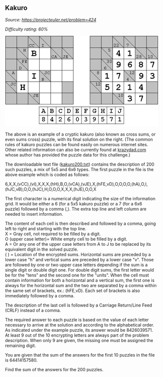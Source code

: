 Kakuro
------

*Source: https://projecteuler.net/problem=424*


*Difficulty rating: 60%*

![p424\_kakuro1.gif](img/p424_kakuro1.gif)

The above is an example of a cryptic kakuro (also known as cross sums,
or even sums cross) puzzle, with its final solution on the right. (The
common rules of kakuro puzzles can be found easily on numerous internet
sites. Other related information can also be currently found at
[krazydad.com](http://krazydad.com/) whose author has provided the
puzzle data for this challenge.)

The downloadable text file
([kakuro200.txt](project/resources/p424_kakuro200.txt)) contains the
description of 200 such puzzles, a mix of 5x5 and 6x6 types. The first
puzzle in the file is the above example which is coded as follows:

6,X,X,(vCC),(vI),X,X,X,(hH),B,O,(vCA),(vJE),X,(hFE,vD),O,O,O,O,(hA),O,I,(hJC,vB),O,O,(hJC),H,O,O,O,X,X,X,(hJE),O,O,X

The first character is a numerical digit indicating the size of the
information grid. It would be either a 6 (for a 5x5 kakuro puzzle) or a
7 (for a 6x6 puzzle) followed by a comma (,). The extra top line and
left column are needed to insert information.

The content of each cell is then described and followed by a comma,
going left to right and starting with the top line.\
 X = Gray cell, not required to be filled by a digit.\
 O (upper case letter)= White empty cell to be filled by a digit.\
 A = Or any one of the upper case letters from A to J to be replaced by
its equivalent digit in the solved puzzle.\
 ( ) = Location of the encrypted sums. Horizontal sums are preceded by a
lower case "h" and vertical sums are preceded by a lower case "v". Those
are followed by one or two upper case letters depending if the sum is a
single digit or double digit one. For double digit sums, the first
letter would be for the "tens" and the second one for the "units". When
the cell must contain information for both a horizontal and a vertical
sum, the first one is always for the horizontal sum and the two are
separated by a comma within the same set of brackets, ex.: (hFE,vD).
Each set of brackets is also immediately followed by a comma.

The description of the last cell is followed by a Carriage Return/Line
Feed (CRLF) instead of a comma.

The required answer to each puzzle is based on the value of each letter
necessary to arrive at the solution and according to the alphabetical
order. As indicated under the example puzzle, its answer would be
8426039571. At least 9 out of the 10 encrypting letters are always part
of the problem description. When only 9 are given, the missing one must
be assigned the remaining digit.

You are given that the sum of the answers for the first 10 puzzles in
the file is 64414157580.

Find the sum of the answers for the 200 puzzles.
